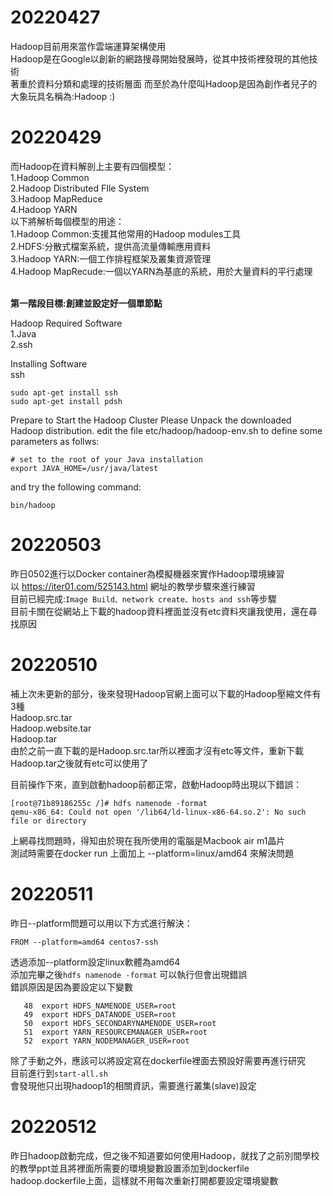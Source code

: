 # 20220427
Hadoop目前用來當作雲端運算架構使用<br>
Hadoop是在Google以創新的網路搜尋開始發展時，從其中技術裡發現的其他技術<br>
著重於資料分類和處理的技術層面
而至於為什麼叫Hadoop是因為創作者兒子的大象玩具名稱為:Hadoop :)<br>
# 20220429
而Hadoop在資料解剖上主要有四個模型：<br>
1.Hadoop Common<br>
2.Hadoop Distributed FIle System<br>
3.Hadoop MapReduce<br>
4.Hadoop YARN<br>
以下將解析每個模型的用途：<br>
1.Hadoop Common:支援其他常用的Hadoop modules工具<br>
2.HDFS:分散式檔案系統，提供高流量傳輸應用資料<br>
3.Hadoop YARN:一個工作排程框架及叢集資源管理<br>
4.Hadoop MapRecude:一個以YARN為基底的系統，用於大量資料的平行處理<br>
<br>

**第一階段目標:創建並設定好一個單節點**

Hadoop Required Software<br>
1.Java<br>
2.ssh<br>

Installing Software<br>
ssh
```
sudo apt-get install ssh
sudo apt-get install pdsh
```
Prepare to Start the Hadoop Cluster
Please Unpack the downloaded Hadoop distribution. 
edit the file etc/hadoop/hadoop-env.sh to define some parameters as follws:
```
# set to the root of your Java installation
export JAVA_HOME=/usr/java/latest
```
and try the following command:
```
bin/hadoop
```
# 20220503
昨日0502進行以Docker container為模擬機器來實作Hadoop環境練習<br>
以 https://iter01.com/525143.html 網址的教學步驟來進行練習<br>
目前已經完成:```Image Build、network create、hosts and ssh```等步驟<br>
目前卡關在從網站上下載的hadoop資料裡面並沒有etc資料夾讓我使用，還在尋找原因<br>

# 20220510
補上次未更新的部分，後來發現Hadoop官網上面可以下載的Hadoop壓縮文件有3種<br>
Hadoop.src.tar<br>
Hadoop.website.tar<br>
Hadoop.tar<br>
由於之前一直下載的是Hadoop.src.tar所以裡面才沒有etc等文件，重新下載Hadoop.tar之後就有etc可以使用了<br>

目前操作下來，直到啟動hadoop前都正常，啟動Hadoop時出現以下錯誤：<br>

```
[root@71b89186255c /]# hdfs namenode -format
qemu-x86_64: Could not open '/lib64/ld-linux-x86-64.so.2': No such file or directory
```
上網尋找問題時，得知由於現在我所使用的電腦是Macbook air m1晶片<br>
測試時需要在docker run 上面加上 --platform=linux/amd64 來解決問題<br>

# 20220511
昨日--platform問題可以用以下方式進行解決：<br>
```
FROM --platform=amd64 centos7-ssh
```
透過添加--platform設定linux軟體為amd64<br>
添加完畢之後```hdfs namenode -format``` 可以執行但會出現錯誤<br>
錯誤原因是因為要設定以下變數
```
   48  export HDFS_NAMENODE_USER=root
   49  export HDFS_DATANODE_USER=root
   50  export HDFS_SECONDARYNAMENODE_USER=root
   51  export YARN_RESOURCEMANAGER_USER=root
   52  export YARN_NODEMANAGER_USER=root
```
除了手動之外，應該可以將設定寫在dockerfile裡面去預設好需要再進行研究<br>
目前進行到``` start-all.sh ``` <br>
會發現他只出現hadoop1的相關資訊，需要進行叢集(slave)設定<br>

# 20220512
昨日hadoop啟動完成，但之後不知道要如何使用Hadoop，就找了之前別間學校的教學ppt並且將裡面所需要的環境變數設置添加到dockerfile hadoop.dockerfile上面，這樣就不用每次重新打開都要設定環境變數<br>


